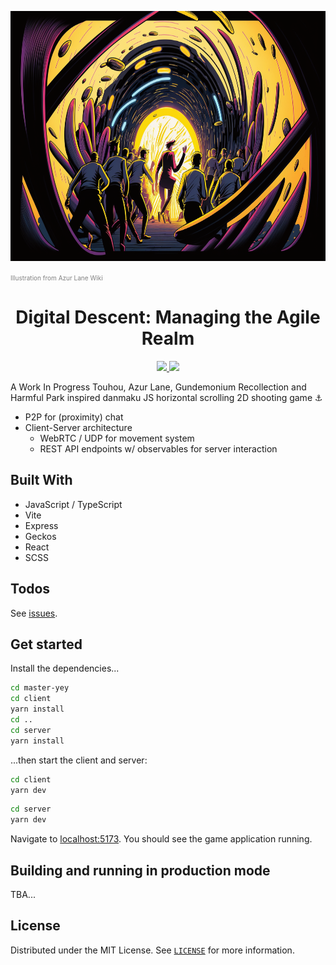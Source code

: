 <p align="center"><img src="./cover.png" alt="Cover image" height="400" /></p>
<p>
  <a href="https://azurlane.koumakan.jp/File:Minato_Aqua.png" style="color: gray; font-size: 10px;text-decoration: none">Illustration from Azur Lane Wiki</a>
</p>
<h1 align="center">Digital Descent: Managing the Agile Realm</h1>

<p align="center">
  <a href="https://github.com/Shirajuki/master-yey/blob/main/LICENSE" alt="LICENSE">
    <img src="https://img.shields.io/github/license/Shirajuki/master-yey" />
  </a>
  <a href="https://github.com/Shirajuki/master-yey/issues" alt="Issues">
    <img src="https://img.shields.io/github/issues/Shirajuki/master-yey" />
  </a>
</p>

A Work In Progress Touhou, Azur Lane, Gundemonium Recollection and Harmful Park inspired danmaku JS horizontal scrolling 2D shooting game ⚓

- P2P for (proximity) chat
- Client-Server architecture
  - WebRTC / UDP for movement system
  - REST API endpoints w/ observables for server interaction

## Built With

- JavaScript / TypeScript
- Vite
- Express
- Geckos
- React
- SCSS

## Todos

See [issues](https://github.com/Shirajuki/master-yey/issues).

## Get started

Install the dependencies...

```bash
cd master-yey
cd client
yarn install
cd ..
cd server
yarn install
```

...then start the client and server:

```bash
cd client
yarn dev
```

```bash
cd server
yarn dev
```

Navigate to [localhost:5173](http://localhost:5173). You should see the game application running.

## Building and running in production mode

TBA...

## License

Distributed under the MIT License. See [`LICENSE`](./LICENSE) for more information.

